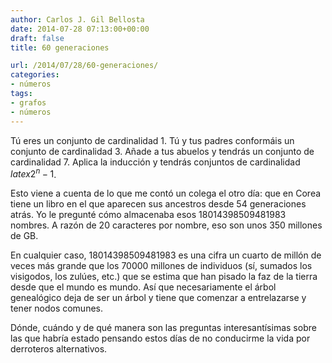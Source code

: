 ```yaml
---
author: Carlos J. Gil Bellosta
date: 2014-07-28 07:13:00+00:00
draft: false
title: 60 generaciones

url: /2014/07/28/60-generaciones/
categories:
- números
tags:
- grafos
- números
---
```


Tú eres un conjunto de cardinalidad 1. Tú y tus padres conformáis un conjunto de cardinalidad 3. Añade a tus abuelos y tendrás un conjunto de cardinalidad 7. Aplica la inducción y tendrás conjuntos de cardinalidad $latex 2^n -1$.

Esto viene a cuenta de lo que me contó un colega el otro día: que en Corea tiene un libro en el que aparecen sus ancestros desde 54 generaciones atrás. Yo le pregunté cómo almacenaba esos 18014398509481983 nombres. A razón de 20 caracteres por nombre, eso son unos 350 millones de GB.

En cualquier caso, 18014398509481983 es una cifra un cuarto de millón de veces más grande que los 70000 millones de individuos (sí, sumados los visigodos, los zulúes, etc.) que se estima que han pisado la faz de la tierra desde que el mundo es mundo. Así que necesariamente el árbol genealógico deja de ser un árbol y tiene que comenzar a entrelazarse y tener nodos comunes.

Dónde, cuándo y de qué manera son las preguntas interesantísimas sobre las que habría estado pensando estos días de no conducirme la vida por derroteros alternativos.
